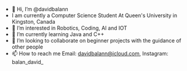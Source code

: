 - 👋 Hi, I’m @davidbalann
-    I am currently a Computer Science Student At Queen's University in Kingston, Canada
- 👀 I’m interested in Robotics, Coding, AI and IOT
- 🌱 I’m currently learning Java and C++
- 💞️ I’m looking to collaborate on beginner projects with the guidance of other people
- 📫 How to reach me Email: davidbalann@icloud.com, Instagram: balan_david_

<!---
davidbalann/davidbalann is a ✨ special ✨ repository because its `README.md` (this file) appears on your GitHub profile.
You can click the Preview link to take a look at your changes.
--->
